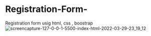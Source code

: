 # Registration-Form-
Registration form usig html, css , boostrap 
![screencapture-127-0-0-1-5500-index-html-2022-03-29-23_19_12](https://user-images.githubusercontent.com/98349743/160674534-4d1db0ad-8a1f-4e1f-ac82-2be353d17e6a.png)
